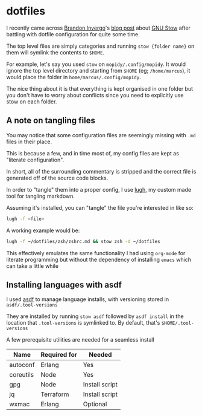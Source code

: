 # dotfiles

I recently came across [Brandon Invergo](https://twitter.com/brandoninvergo)'s [blog post](http://brandon.invergo.net/news/2012-05-26-using-gnu-stow-to-manage-your-dotfiles.html) about [GNU Stow](https://www.gnu.org/software/stow/) after battling with dotfile configuration for quite some time.

The top level files are simply categories and running `stow {folder name}` on them will symlink the contents to `$HOME`.

For example, let's say you used `stow` on `mopidy/.config/mopidy`. It would ignore the top level directory and starting from
`$HOME` (eg; `/home/marcus`), it would place the folder in `home/marcus/.config/mopidy`.

The nice thing about it is that everything is kept organised in one folder but you don't have to worry about conflicts since you need to explicitly use stow on each folder.

## A note on tangling files

You may notice that some configuration files are seemingly missing with `.md` files in their place.

This is because a few, and in time most of, my config files are kept as "literate configuration".

In short, all of the surrounding commentary is stripped and the correct file is generated off of the source code blocks.

In order to "tangle" them into a proper config, I use [lugh](https://github.com/marcus-crane/lugh), my custom made tool for tangling markdown.

Assuming it's installed, you can "tangle" the file you're interested in like so:

```bash
lugh -f <file>
```

A working example would be:

```bash
lugh -f ~/dotfiles/zsh/zshrc.md && stow zsh -d ~/dotfiles
```

This effectively emulates the same functionality I had using `org-mode` for literate programming but without the dependency of installing `emacs` which can take a little while

## Installing languages with asdf

I used [asdf](https://asdf-vm.com) to manage language installs, with versioning stored in `asdf/.tool-versions`

They are installed by running `stow asdf` followed by `asdf install` in the location that `.tool-versions` is symlinked to. By default, that's `$HOME/.tool-versions`

A few prerequisite utilities are needed for a seamless install 

| Name      | Required for | Needed         |
| --------- | ------------ | -------------- |
| autoconf  | Erlang       | Yes            |
| coreutils | Node         | Yes            |
| gpg       | Node         | Install script |
| jq        | Terraform    | Install script |
| wxmac     | Erlang       | Optional       |

